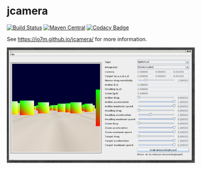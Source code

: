 jcamera
===

[![Build Status](https://travis-ci.org/io7m/jcamera.svg)](https://travis-ci.org/io7m/jcamera)
[![Maven Central](https://maven-badges.herokuapp.com/maven-central/com.io7m.jcamera/com.io7m.jcamera/badge.png)](https://maven-badges.herokuapp.com/maven-central/com.io7m.jcamera/com.io7m.jcamera)
[![Codacy Badge](https://api.codacy.com/project/badge/Grade/6912784b5f1b4812b569de5667664c96)](https://www.codacy.com/app/github_79/jcamera?utm_source=github.com&amp;utm_medium=referral&amp;utm_content=io7m/jcamera&amp;utm_campaign=Badge_Grade)

See https://io7m.github.io/jcamera/ for more information.

![jcamera](./src/site/resources/cameralab.png?raw=true)

